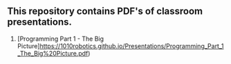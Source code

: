 ## This repository contains PDF's of classroom presentations.

1. [Programming Part 1 - The Big Picture]https://1010robotics.github.io/Presentations/Programming_Part_1_The_Big%20Picture.pdf)

